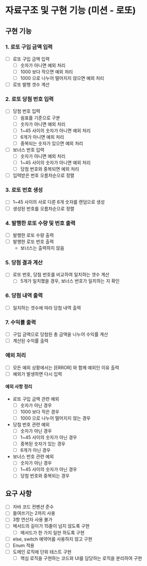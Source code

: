 # 자료구조 및 구현 기능 (미션 - 로또)

## 구현 기능

### 1. 로또 구입 금액 입력
- [ ] 로또 구입 금액 입력
  - [ ] 숫자가 아니면 예외 처리
  - [ ] 1000 보다 작으면 예외 처리
  - [ ] 1000 으로 나누어 떨어지지 않으면 예외 처리
- [ ] 로또 발행 갯수 계산

### 2. 로또 당첨 번호 입력
- [ ] 당첨 번호 입력
  - [ ] 쉼표를 기준으로 구분
  - [ ] 숫자가 아니면 예외 처리
  - [ ] 1~45 사이의 숫자가 아니면 예외 처리
  - [ ] 6개가 아니면 예외 처리
  - [ ] 중복되는 숫자가 있으면 예외 처리
- [ ] 보너스 번호 입력
  - [ ] 숫자가 아니면 예외 처리
  - [ ] 1~45 사이의 숫자가 아니면 예외 처리
  - [ ] 당첨 번호와 중복되면 예외 처리
- [ ] 입력받은 번호 오름차순으로 정렬

### 3. 로또 번호 생성
- [ ] 1~45 사이의 서로 다른 6개 숫자를 랜덤으로 생성
- [ ] 생성된 번호를 오름차순으로 정렬

### 4. 발행한 로또 수량 및 번호 출력
- [ ] 발행한 로또 수량 출력
- [ ] 발행한 로또 번호 출력
  - 보너스는 출력하지 않음

### 5. 당첨 결과 계산
- [ ] 로또 번호, 당첨 번호를 비교하여 일치하는 갯수 계산
  - [ ] 5개가 일치했을 경우, 보너스 번호가 일치하는 지 확인

### 6. 당첨 내역 출력
- [ ] 일치하는 갯수에 따라 당첨 내역 출력

### 7. 수익률 출력
- [ ] 구입 금액으로 당첨된 총 금액을 나누어 수익률 계산
- [ ] 계산된 수익률 출력

### 예외 처리
- [ ] 모든 예외 상황에서는 [ERROR] 와 함께 예외인 이유 출력
- [ ] 예외가 발생하면 다시 입력
#### 예외 사항 정리
- 로또 구입 금액 관련 예외
  - [ ] 숫자가 아닌 경우
  - [ ] 1000 보다 작은 경우
  - [ ] 1000 으로 나누어 떨어지지 않는 경우
- 당첨 번호 관련 예외
  - [ ] 숫자가 아닌 경우
  - [ ] 1~45 사이의 숫자가 아닌 경우
  - [ ] 중복된 숫자가 있는 경우
  - [ ] 6개가 아닌 경우 
- 보너스 번호 관련 예외
  - [ ] 숫자가 아닌 경우
  - [ ] 1~45 사이의 숫자가 아닌 경우
  - [ ] 당첨 번호와 중복되는 경우

## 요구 사항
- [ ] 자바 코드 컨벤션 준수
- [ ] 들여쓰기는 2까지 사용
- [ ] 3항 연산자 사용 불가
- [ ] 메서드의 길이가 15줄이 넘지 않도록 구현
  - [ ] 메서드가 한 가지 일만 하도록 구현
- [ ] else, switch 예약어를 사용하지 않고 구현
- [ ] Enum 적용
- [ ] 도메인 로직에 단위 테스트 구현
  - [ ] 핵심 로직을 구현하는 코드와 UI를 담당하는 로직을 분리하여 구현

